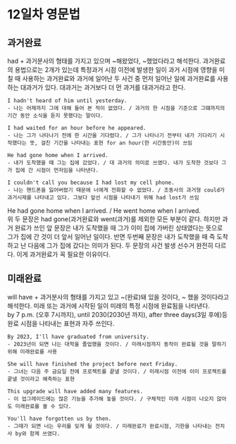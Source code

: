 # 12일차 영문법

## 과거완료

had + 과거분사의 형태를 가지고 있으며 ~해왔었다, ~했었다라고 해석한다.
과거완료의 용법으로는 2개가 있는데 특정과거 시점 이전에 발생한 일이 과거 시점에 영향을 미칠 때 사용하는 과거완료와 과거에 일어난 두 사건 중 먼저 일어난 일에 과거완료를 사용하는 대과거가 있다. 대과거는 과거보다 더 먼 과거를 대과거라고 한다.

```
I hadn't heard of him until yesterday.
- 나는 어제까지 그에 대해 들어 본 적이 없었다. / 과거의 한 시점을 기준으로 그떄까지의 기간 동안 소식을 듣지 못했다는 말이다.

I had waited for an hour before he appeared.
- 나는 그가 나타나기 전에 한 시간을 기다렸다. / 그가 나타나기 전부터 내가 기다리기 시작했다는 뜻, 걸친 기간을 나타내는 표현 for an hour(한 시간동안)이 쓰임

He had gone home when I arrived.
- 내가 도착했을 때 그는 집에 갔었다. / 대 과거의 의미로 쓰였다. 내가 도착한 것보다 그가 집에 간 시점이 먼저임을 나타낸다.

I couldn't call you because I had lost my cell phone.
- 나는 핸드폰을 잃어버렸기 때문에 너에게 전화할 수 없었다. / 조동사의 과거형 could가 과거시제를 나타내고 있다. 그보다 앞선 시점을 나타내기 위해 had lost가 쓰임
```

He had gone home when I arrived. / He went home when I arrived.  
위 두 문장은 had gone(과거완료와 went(과거)를 제외한 모든 부분이 같다. 하지만 과거 완료가 쓰인 앞 문장은 내가 도착했을 때 그가 이미 집에 가버린 상태였다는 뜻으로 그가 집에 간 것이 더 앞서 일어난 일이다. 반면 두번째 문장은 내가 도착했을 때 즉 도착하고 난 다음에 그가 집에 갔다는 의미가 된다. 두 문장의 사건 발생 선수거 완전히 다르다. 이게 과거완료가 꼭 필요한 이유이다.

## 미래완료

will have + 과거분사의 형태를 가지고 있고 ~(완료)돼 있을 것이다, ~ 했을 것이다라고 해석한다. 미래 또는 과거에 시작된 일이 미래의 특정 시점에 완료됨을 나타낸다.  
by 7 p.m. (오후 7시까지), until 2030(2030년 까지), after three days(3일 후에)등 완료 시점을 나타내는 표현과 자주 쓰인다.

```
By 2023, I'll have graduated from university.
- 2023년이 되면 나는 대학을 졸업했을 것이다. / 미래시점까지 동작이 완료될 것을 말하기 위해 미래완료를 사용

She will have finished the project before next Friday.
- 그녀는 다음 주 금요일 전에 프로젝트를 끝낼 것이다. / 미래시점 이전에 이미 프로젝트를 끝낼 것이라고 예측하는 표현

This upgrade will have added many features.
- 이 업그레이드에는 많은 기능을 추가해 놓을 것이다. / 구체적인 미래 시점이 나오지 않아도 미래완료를 쑬 수 있다.

You'll have forgotten us by then.
- 그때가 되면 너는 우리를 잊게 될 것이다. / 미래완료가 완료시점, 기한을 나타내는 전치사 by와 함께 쓰였다.
```
